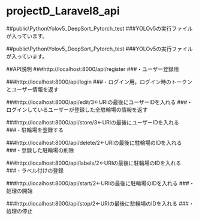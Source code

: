 # projectD_Laravel8_api

##public\Python\Yolov5_DeepSort_Pytorch_test
###YOLOv5の実行ファイルが入っています。

##public\Python\Yolov5_DeepSort_Pytorch_test
###YOLOv5の実行ファイルが入っています。

##API説明
###http://localhost:8000/api/register
###・ユーザー登録用

###http://localhost:8000/api/login
###・ログイン用。ログイン時のトークンとユーザー情報を返す

###http://localhost:8000/api/edit/3←URIの最後にユーザーIDを入れる
###・ログインしているユーザーが登録した全駐輪場の情報を返す

###http://localhost:8000/api/store/3←URIの最後にユーザーIDを入れる
###・駐輪場を登録する

###http://localhost:8000/api/delete/2←URIの最後に駐輪場のIDを入れる
###・登録した駐輪場の削除

###http://localhost:8000/api/labels/2←URIの最後に駐輪場のIDを入れる
###・ラベル付けの登録

###http://localhost:8000/api/start/2←URIの最後に駐輪場のIDを入れる
###・処理の開始

###http://localhost:8000/api/stop/2←URIの最後に駐輪場のIDを入れる
###・処理の停止

